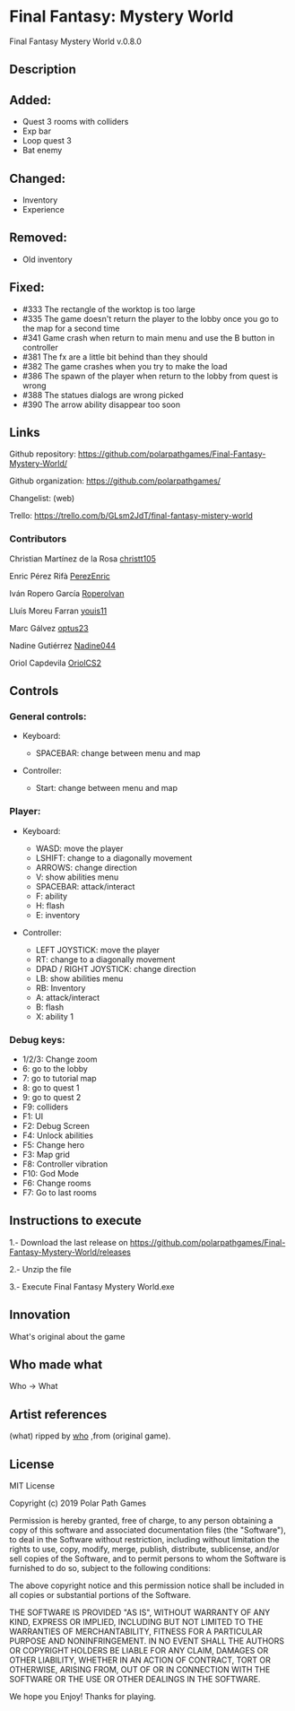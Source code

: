 ﻿# Final Fantasy: Mystery World

Final Fantasy Mystery World v.0.8.0

## Description

Added: 
--------
- Quest 3 rooms with colliders
- Exp bar
- Loop quest 3
- Bat enemy

Changed:
--------
- Inventory
- Experience

Removed: 
--------
- Old inventory

Fixed: 
--------
- #333 The rectangle of the worktop is too large
- #335 The game doesn't return the player to the lobby once you go to the map for a second time
- #341 Game crash when return to main menu and use the B button in controller
- #381 The fx are a little bit behind than they should
- #382 The game crashes when you try to make the load
- #386 The spawn of the player when return to the lobby from quest is wrong
- #388 The statues dialogs are wrong picked
- #390 The arrow ability disappear too soon

## Links

Github repository: https://github.com/polarpathgames/Final-Fantasy-Mystery-World/

Github organization: https://github.com/polarpathgames/

Changelist: (web)

Trello: https://trello.com/b/GLsm2JdT/final-fantasy-mistery-world

### Contributors

Christian Martínez de la Rosa [christt105](https://github.com/christt105)

Enric Pérez Rifà [PerezEnric](https://github.com/PerezEnric)

Iván Ropero García [RoperoIvan](https://github.com/RoperoIvan)

Lluís Moreu Farran [youis11](https://github.com/youis11)

Marc Gálvez [optus23](https://github.com/optus23)

Nadine Gutiérrez [Nadine044](https://github.com/Nadine044)

Oriol Capdevila [OriolCS2](https://github.com/OriolCS2) 

## Controls
### General controls:

- Keyboard:

  - SPACEBAR: change between menu and map

- Controller:

  - Start: change between menu and map

### Player: 

- Keyboard:
  
  - WASD: move the player
  - LSHIFT: change to a diagonally movement
  - ARROWS: change direction
  - V: show abilities menu
  - SPACEBAR: attack/interact
  - F: ability
  - H: flash
  - E: inventory

- Controller:
  
  - LEFT JOYSTICK: move the player
  - RT: change to a diagonally movement
  - DPAD / RIGHT JOYSTICK: change direction
  - LB: show abilities menu
  - RB: Inventory
  - A: attack/interact
  - B: flash
  - X: ability 1
 

### Debug keys:

- 1/2/3: Change zoom
- 6: go to the lobby
- 7: go to tutorial map
- 8: go to quest 1
- 9: go to quest 2
- F9: colliders
- F1: UI
- F2: Debug Screen
- F4: Unlock abilities
- F5: Change hero
- F3: Map grid
- F8: Controller vibration
- F10: God Mode
- F6: Change rooms
- F7: Go to last rooms


## Instructions to execute

1.- Download the last release on https://github.com/polarpathgames/Final-Fantasy-Mystery-World/releases

2.- Unzip the file

3.- Execute Final Fantasy Mystery World.exe

## Innovation 

What's original about the game

## Who made what

Who -> What

## Artist references

(what) ripped by [who](web) ,from (original game).

## License

MIT License

Copyright (c) 2019 Polar Path Games

Permission is hereby granted, free of charge, to any person obtaining a copy
of this software and associated documentation files (the "Software"), to deal
in the Software without restriction, including without limitation the rights
to use, copy, modify, merge, publish, distribute, sublicense, and/or sell
copies of the Software, and to permit persons to whom the Software is
furnished to do so, subject to the following conditions:

The above copyright notice and this permission notice shall be included in all
copies or substantial portions of the Software.

THE SOFTWARE IS PROVIDED "AS IS", WITHOUT WARRANTY OF ANY KIND, EXPRESS OR
IMPLIED, INCLUDING BUT NOT LIMITED TO THE WARRANTIES OF MERCHANTABILITY,
FITNESS FOR A PARTICULAR PURPOSE AND NONINFRINGEMENT. IN NO EVENT SHALL THE
AUTHORS OR COPYRIGHT HOLDERS BE LIABLE FOR ANY CLAIM, DAMAGES OR OTHER
LIABILITY, WHETHER IN AN ACTION OF CONTRACT, TORT OR OTHERWISE, ARISING FROM,
OUT OF OR IN CONNECTION WITH THE SOFTWARE OR THE USE OR OTHER DEALINGS IN THE
SOFTWARE.

We hope you Enjoy! Thanks for playing.
